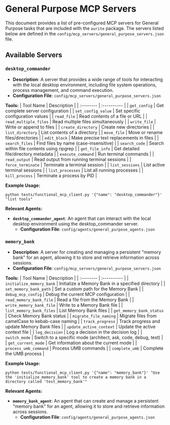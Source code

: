 # General Purpose MCP Servers

This document provides a list of pre-configured MCP servers for General Purpose tasks that are included with the `aurite` package. The servers listed below are defined in the `config/mcp_servers/general_purpose_servers.json` file.

## Available Servers

### `desktop_commander`

*   **Description**: A server that provides a wide range of tools for interacting with the local desktop environment, including file system operations, process management, and command execution.
*   **Configuration File**: `config/mcp_servers/general_purpose_servers.json`

**Tools:**
| Tool Name | Description |
| :-------- | :---------- |
| `get_config` | Get complete server configuration |
| `set_config_value` | Set specific configuration values |
| `read_file` | Read contents of a file or URL |
| `read_multiple_files` | Read multiple files simultaneously |
| `write_file` | Write or append to files |
| `create_directory` | Create new directories |
| `list_directory` | List contents of a directory |
| `move_file` | Move or rename files/directories |
| `edit_block` | Make precise text replacements in files |
| `search_files` | Find files by name (case-insensitive) |
| `search_code` | Search within file contents using ripgrep |
| `get_file_info` | Get detailed file/directory metadata |
| `execute_command` | Run terminal commands |
| `read_output` | Read output from running terminal sessions |
| `force_terminate` | Terminate a terminal session |
| `list_sessions` | List active terminal sessions |
| `list_processes` | List all running processes |
| `kill_process` | Terminate a process by PID |

**Example Usage:**
```
python tests/functional_mcp_client.py '{"name": "desktop_commander"}' "list tools"
```

**Relevant Agents:**
*   **`desktop_commander_agent`**: An agent that can interact with the local desktop environment using the desktop_commander server.
    *   **Configuration File**: `config/agents/general_purpose_agents.json`

### `memory_bank`

*   **Description**: A server for creating and managing a persistent "memory bank" for an agent, allowing it to store and retrieve information across sessions.
*   **Configuration File**: `config/mcp_servers/general_purpose_servers.json`

**Tools:**
| Tool Name | Description |
| :-------- | :---------- |
| `initialize_memory_bank` | Initialize a Memory Bank in a specified directory |
| `set_memory_bank_path` | Set a custom path for the Memory Bank |
| `debug_mcp_config` | Debug the current MCP configuration |
| `read_memory_bank_file` | Read a file from the Memory Bank |
| `write_memory_bank_file` | Write to a Memory Bank file |
| `list_memory_bank_files` | List Memory Bank files |
| `get_memory_bank_status` | Check Memory Bank status |
| `migrate_file_naming` | Migrate files from camelCase to kebab-case naming |
| `track_progress` | Track progress and update Memory Bank files |
| `update_active_context` | Update the active context file |
| `log_decision` | Log a decision in the decision log |
| `switch_mode` | Switch to a specific mode (architect, ask, code, debug, test) |
| `get_current_mode` | Get information about the current mode |
| `process_umb_command` | Process UMB commands |
| `complete_umb` | Complete the UMB process |

**Example Usage:**
```
python tests/functional_mcp_client.py '{"name": "memory_bank"}' "Use the 'initialize_memory_bank' tool to create a memory bank in a directory called 'test_memory_bank'"
```

**Relevant Agents:**
*   **`memory_bank_agent`**: An agent that can create and manage a persistent "memory bank" for an agent, allowing it to store and retrieve information across sessions.
    *   **Configuration File**: `config/agents/general_purpose_agents.json`
